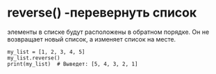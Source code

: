 reverse() -перевернуть список
===================================
элементы в списке будут расположены в обратном порядке.
Он не возвращает новый список, а изменяет список на месте.


    my_list = [1, 2, 3, 4, 5]
    my_list.reverse()
    print(my_list)  # Выведет: [5, 4, 3, 2, 1]
